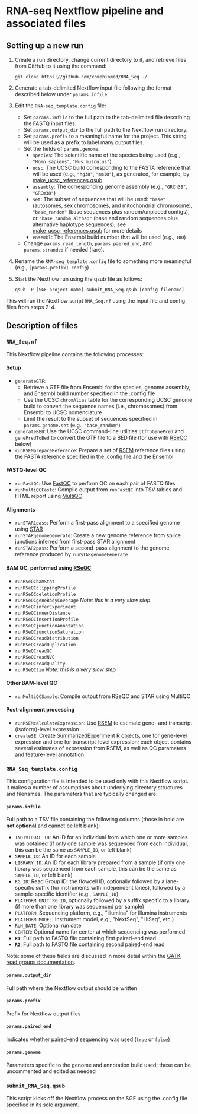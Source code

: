 # RNA-seq Nextflow pipeline and associated files

## Setting up a new run

1. Create a run directory, change current directory to it, and retrieve files from GitHub to it using the command:

   `git clone https://github.com/compbiomed/RNA_Seq ./`

2. Generate a tab-delimited Nextflow input file following the format described below under `params.infile`.

3. Edit the `RNA-seq_template.config` file:
   - Set `params.infile` to the full path to the tab-delimited file describing the FASTQ input files.
   - Set `params.output_dir` to the full path to the Nextflow run directory.
   - Set `params.prefix` to a meaningful name for the project.  This string will be used as a prefix to label many output files.
   - Set the fields of `params.genome`:
      - `species`: The scientific name of the species being used (e.g., `"Homo sapiens"`, `"Mus musculus"`)
      - `ucsc`: The UCSC build corresponding to the FASTA reference that will be used (e.g., `"hg38"`, `"mm10"`), as generated, for example, by [make_ucsc_references.qsub](https://github.com/compbiomed/genome-reference-scripts/blob/master/make_ucsc_references.qsub)
      - `assembly`: The corresponding genome assembly (e.g., `"GRCh38"`, `"GRCm38"`)
      - `set`: The subset of sequences that will be used: `"base"` (autosomes, sex chromosomes, and mitochondrial chromosome), `"base_random"` (base sequences plus random/unplaced contigs), or `"base_random_althap"` (base and random sequences plus alternative haplotype sequences); see [make_ucsc_references.qsub](https://github.com/compbiomed/genome-reference-scripts/blob/master/make_ucsc_references.qsub) for more details
      - `ensembl`: The Ensembl build number that will be used (e.g., `100`)
   - Change `params.read_length`, `params.paired_end`, and `params.stranded` if needed (rare).

4. Rename the `RNA-seq_template.config` file to something more meaningful (e.g., `[params.prefix].config`)

5. Start the Nextflow run using the qsub file as follows:

   `qsub -P [SGE project name] submit_RNA_Seq.qsub [config filename]`

This will run the Nextflow script `RNA_Seq.nf` using the input file and config files from steps 2-4.

## Description of files

### `RNA_Seq.nf`
This Nextflow pipeline contains the following processes:
#### Setup
- `generateGTF`:
   - Retrieve a GTF file from Ensembl for the species, genome assembly, and Ensembl build number specified in the .config file
   - Use the UCSC `chromAlias` table for the corresponding UCSC genome build to convert the sequence names (i.e., chromosomes) from Ensembl to UCSC nomenclature
   - Limit the result to the subset of sequences specified in `params.genome.set` (e.g., `"base_random"`)
- `generateBED`: Use the UCSC command-line utilities `gtfToGenePred` and `genePredToBed` to convert the GTF file to a BED file (for use with [RSeQC](http://rseqc.sourceforge.net) below)
- `runRSEMprepareReference`: Prepare a set of [RSEM](https://deweylab.github.io/RSEM/) reference files using the FASTA reference specified in the .config file and the Ensembl
#### FASTQ-level QC
- `runFastQC`: Use [FastQC](https://www.bioinformatics.babraham.ac.uk/projects/fastqc/) to perform QC on each pair of FASTQ files
- `runMultiQCFastq`: Compile output from `runFastQC` into TSV tables and HTML report using [MultiQC](https://multiqc.info/)
#### Alignments
- `runSTAR1pass`: Perform a first-pass alignment to a specified genome using [STAR](https://github.com/alexdobin/STAR)
- `runSTARgenomeGenerate`: Create a new genome reference from splice junctions inferred from first-pass STAR alignment
- `runSTAR2pass`: Perform a second-pass alignment to the genome reference produced by `runSTARgenomeGenerate`
#### BAM QC, performed using [RSeQC](http://rseqc.sourceforge.net)
- `runRSeQCbamStat`
- `runRSeQCclippingProfile`
- `runRSeQCdeletionProfile`
- `runRSeQCgeneBodyCoverage` *Note: this is a very slow step*
- `runRSeQCinferExperiment`
- `runRSeQCinnerDistance`
- `runRSeQCinsertionProfile`
- `runRSeQCjunctionAnnotation`
- `runRSeQCjunctionSaturation`
- `runRSeQCreadDistribution`
- `runRSeQCreadDuplication`
- `runRSeQCreadGC`
- `runRSeQCreadNVC`
- `runRSeQCreadQuality`
- `runRSeQCtin` *Note: this is a very slow step*
#### Other BAM-level QC
- `runMultiQCSample`: Compile output from RSeQC and STAR using MultiQC
#### Post-alignment processing
- `runRSEMcalculateExpression`: Use [RSEM](https://deweylab.github.io/RSEM/) to estimate gene- and transcript (isoform)-level expression
- `createSE`: Create [SummarizedExperiment](https://bioconductor.org/packages/release/bioc/html/SummarizedExperiment.html) R objects, one for gene-level expression and one for transcript-level expression; each object contains several estimates of expression from RSEM, as well as QC parameters and feature-level annotation

### `RNA_Seq_template.config`
This configuration file is intended to be used only with this Nextflow script.  It makes a number of assumptions about underlying directory structures and filenames.
The parameters that are typically changed are:

#### `params.infile`
Full path to a TSV file containing the following columns (those in bold are **not optional** and cannot be left blank):
- `INDIVIDUAL_ID`: An ID for an individual from which one or more samples was obtained (if only one sample was sequenced from each individual, this can be the same as `SAMPLE_ID`, or left blank)
- **`SAMPLE_ID`**: An ID for each sample
- `LIBRARY_ID`: An ID for each library prepared from a sample (if only one library was sequenced from each sample, this can be the same as `SAMPLE_ID`, or left blank)
- `RG_ID`: Read Group ID: the flowcell ID, optionally followed by a lane-specific suffix (for instruments with independent lanes), followed by a sample-specific identifier (e.g., `SAMPLE_ID`)
- `PLATFORM_UNIT`: `RG ID`, optionally followed by a suffix specific to a library (if more than one library was sequenced per sample)
- `PLATFORM`: Sequencing platform, e.g., "illumina" for Illumina instruments
- `PLATFORM_MODEL`: Instrument model, e.g., "NextSeq", "HiSeq", etc.)
- `RUN_DATE`: Optional run date
- `CENTER`: Optional name for center at which sequencing was performed
- **`R1`**: Full path to FASTQ file containing first paired-end read
- **`R2`**: Full path to FASTQ file containing second paired-end read

Note: some of these fields are discussed in more detail within the [GATK read groups documentation](https://software.broadinstitute.org/gatk/documentation/article.php?id=6472).

#### `params.output_dir`
Full path where the Nextflow output should be written

#### `params.prefix`
Prefix for Nextflow output files

#### `params.paired_end`
Indicates whether paired-end sequencing was used (`true` or `false`)

#### `params.genome`
Parameters specific to the genome and annotation build used; these can be uncommented and edited as needed

### `submit_RNA_Seq.qsub`
This script kicks off the Nextflow process on the SGE using the .config file specified in its sole argument.
